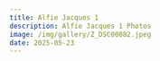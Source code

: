 ```yaml
---
title: Alfie Jacques 1
description: Alfie Jacques 1 Photos
image: /img/gallery/Z_DSC00082.jpeg
date: 2025-05-23
---
```



